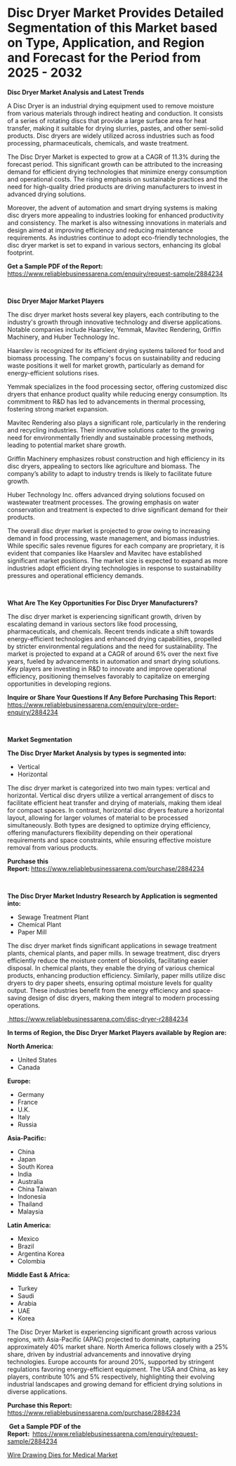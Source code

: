 <p><h1>Disc Dryer Market Provides Detailed Segmentation of this Market based on Type, Application, and Region and Forecast for the Period from 2025 - 2032</h1></p><p><strong>Disc Dryer Market Analysis and Latest Trends</strong></p>
<p><p>A Disc Dryer is an industrial drying equipment used to remove moisture from various materials through indirect heating and conduction. It consists of a series of rotating discs that provide a large surface area for heat transfer, making it suitable for drying slurries, pastes, and other semi-solid products. Disc dryers are widely utilized across industries such as food processing, pharmaceuticals, chemicals, and waste treatment.</p><p>The Disc Dryer Market is expected to grow at a CAGR of 11.3% during the forecast period. This significant growth can be attributed to the increasing demand for efficient drying technologies that minimize energy consumption and operational costs. The rising emphasis on sustainable practices and the need for high-quality dried products are driving manufacturers to invest in advanced drying solutions. </p><p>Moreover, the advent of automation and smart drying systems is making disc dryers more appealing to industries looking for enhanced productivity and consistency. The market is also witnessing innovations in materials and design aimed at improving efficiency and reducing maintenance requirements. As industries continue to adopt eco-friendly technologies, the disc dryer market is set to expand in various sectors, enhancing its global footprint.</p></p>
<p><strong>Get a Sample PDF of the Report:&nbsp;</strong> <a href="https://www.reliablebusinessarena.com/enquiry/request-sample/2884234?utm_campaign=1871&utm_medium=2&utm_source=Github&utm_content=ia&utm_term=13032025&utm_id=disc-dryer">https://www.reliablebusinessarena.com/enquiry/request-sample/2884234</a></p>
<p>&nbsp;</p>
<p><strong>Disc Dryer Major Market Players</strong></p>
<p><p>The disc dryer market hosts several key players, each contributing to the industry's growth through innovative technology and diverse applications. Notable companies include Haarslev, Yemmak, Mavitec Rendering, Griffin Machinery, and Huber Technology Inc. </p><p>Haarslev is recognized for its efficient drying systems tailored for food and biomass processing. The company's focus on sustainability and reducing waste positions it well for market growth, particularly as demand for energy-efficient solutions rises.</p><p>Yemmak specializes in the food processing sector, offering customized disc dryers that enhance product quality while reducing energy consumption. Its commitment to R&D has led to advancements in thermal processing, fostering strong market expansion.</p><p>Mavitec Rendering also plays a significant role, particularly in the rendering and recycling industries. Their innovative solutions cater to the growing need for environmentally friendly and sustainable processing methods, leading to potential market share growth.</p><p>Griffin Machinery emphasizes robust construction and high efficiency in its disc dryers, appealing to sectors like agriculture and biomass. The company’s ability to adapt to industry trends is likely to facilitate future growth.</p><p>Huber Technology Inc. offers advanced drying solutions focused on wastewater treatment processes. The growing emphasis on water conservation and treatment is expected to drive significant demand for their products.</p><p>The overall disc dryer market is projected to grow owing to increasing demand in food processing, waste management, and biomass industries. While specific sales revenue figures for each company are proprietary, it is evident that companies like Haarslev and Mavitec have established significant market positions. The market size is expected to expand as more industries adopt efficient drying technologies in response to sustainability pressures and operational efficiency demands.</p></p>
<p>&nbsp;</p>
<p><strong>What Are The Key Opportunities For Disc Dryer Manufacturers?</strong></p>
<p><p>The disc dryer market is experiencing significant growth, driven by escalating demand in various sectors like food processing, pharmaceuticals, and chemicals. Recent trends indicate a shift towards energy-efficient technologies and enhanced drying capabilities, propelled by stricter environmental regulations and the need for sustainability. The market is projected to expand at a CAGR of around 6% over the next five years, fueled by advancements in automation and smart drying solutions. Key players are investing in R&D to innovate and improve operational efficiency, positioning themselves favorably to capitalize on emerging opportunities in developing regions.</p></p>
<p><strong>Inquire or Share Your Questions If Any Before Purchasing This Report:</strong> <a href="https://www.reliablebusinessarena.com/enquiry/pre-order-enquiry/2884234?utm_campaign=1871&utm_medium=2&utm_source=Github&utm_content=ia&utm_term=13032025&utm_id=disc-dryer">https://www.reliablebusinessarena.com/enquiry/pre-order-enquiry/2884234</a></p>
<p>&nbsp;</p>
<p><strong>Market Segmentation</strong></p>
<p><strong>The Disc Dryer Market Analysis by types is segmented into:</strong></p>
<p><ul><li>Vertical</li><li>Horizontal</li></ul></p>
<p><p>The disc dryer market is categorized into two main types: vertical and horizontal. Vertical disc dryers utilize a vertical arrangement of discs to facilitate efficient heat transfer and drying of materials, making them ideal for compact spaces. In contrast, horizontal disc dryers feature a horizontal layout, allowing for larger volumes of material to be processed simultaneously. Both types are designed to optimize drying efficiency, offering manufacturers flexibility depending on their operational requirements and space constraints, while ensuring effective moisture removal from various products.</p></p>
<p><strong>Purchase this Report:&nbsp;</strong><a href="https://www.reliablebusinessarena.com/purchase/2884234?utm_campaign=1871&utm_medium=2&utm_source=Github&utm_content=ia&utm_term=13032025&utm_id=disc-dryer">https://www.reliablebusinessarena.com/purchase/2884234</a></p>
<p>&nbsp;</p>
<p><strong>The Disc Dryer Market Industry Research by Application is segmented into:</strong></p>
<p><ul><li>Sewage Treatment Plant</li><li>Chemical Plant</li><li>Paper Mill</li></ul></p>
<p><p>The disc dryer market finds significant applications in sewage treatment plants, chemical plants, and paper mills. In sewage treatment, disc dryers efficiently reduce the moisture content of biosolids, facilitating easier disposal. In chemical plants, they enable the drying of various chemical products, enhancing production efficiency. Similarly, paper mills utilize disc dryers to dry paper sheets, ensuring optimal moisture levels for quality output. These industries benefit from the energy efficiency and space-saving design of disc dryers, making them integral to modern processing operations.</p></p>
<p><a href="https://www.reliablebusinessarena.com/disc-dryer-r2884234?utm_campaign=1871&utm_medium=2&utm_source=Github&utm_content=ia&utm_term=13032025&utm_id=disc-dryer">&nbsp;https://www.reliablebusinessarena.com/disc-dryer-r2884234</a></p>
<p><strong>In terms of Region, the Disc Dryer Market Players available by Region are:</strong></p>
<p>
    <p> <strong> North America: </strong>
        <ul>
            <li>United States</li>
            <li>Canada</li>
        </ul>
        </p> 
    <p> <strong> Europe: </strong>
        <ul>
            <li>Germany</li>
            <li>France</li>
            <li>U.K.</li>
            <li>Italy</li>
            <li>Russia</li>
        </ul>
        </p> 
    <p> <strong> Asia-Pacific: </strong>
        <ul>
            <li>China</li>
            <li>Japan</li>
            <li>South Korea</li>
            <li>India</li>
            <li>Australia</li>
            <li>China Taiwan</li>
            <li>Indonesia</li>
            <li>Thailand</li>
            <li>Malaysia</li>
        </ul>
        </p> 
    <p> <strong> Latin America: </strong>
        <ul>
            <li>Mexico</li>
            <li>Brazil</li>
            <li>Argentina Korea</li>
            <li>Colombia</li>
        </ul>
        </p> 
    <p> <strong> Middle East & Africa: </strong>
        <ul>
            <li>Turkey</li>
            <li>Saudi</li>
            <li>Arabia</li>
            <li>UAE</li>
            <li>Korea</li>
        </ul>
    </p>
    </p>
<p><p>The Disc Dryer Market is experiencing significant growth across various regions, with Asia-Pacific (APAC) projected to dominate, capturing approximately 40% market share. North America follows closely with a 25% share, driven by industrial advancements and innovative drying technologies. Europe accounts for around 20%, supported by stringent regulations favoring energy-efficient equipment. The USA and China, as key players, contribute 10% and 5% respectively, highlighting their evolving industrial landscapes and growing demand for efficient drying solutions in diverse applications.</p></p>
<p><strong>Purchase this Report: </strong><a href="https://www.reliablebusinessarena.com/purchase/2884234?utm_campaign=1871&utm_medium=2&utm_source=Github&utm_content=ia&utm_term=13032025&utm_id=disc-dryer">https://www.reliablebusinessarena.com/purchase/2884234</a></p>
<p>&nbsp;<strong>Get a Sample PDF of the Report:&nbsp;&nbsp;</strong><a href="https://www.reliablebusinessarena.com/enquiry/request-sample/2884234?utm_campaign=1871&utm_medium=2&utm_source=Github&utm_content=ia&utm_term=13032025&utm_id=disc-dryer">https://www.reliablebusinessarena.com/enquiry/request-sample/2884234</a></p>
<p><strong></strong></p>
<p><p><a href="https://github.com/marloy8/Market-Research-Report-List-7/blob/main/wire-drawing-dies-for-medical-market.md?utm_campaign=1871&utm_medium=2&utm_source=Github&utm_content=ia&utm_term=13032025&utm_id=disc-dryer">Wire Drawing Dies for Medical Market</a></p></p>